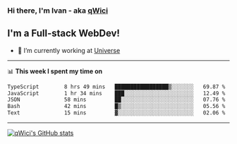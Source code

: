 ### Hi there, I'm Ivan - aka [qWici][website]

## I'm a Full-stack WebDev!
- 🔭 I’m currently working at [Universe][universe]

---

📊 **This week I spent my time on**
<!--START_SECTION:waka-->

```txt
TypeScript        8 hrs 49 mins   █████████████████▒░░░░░░░   69.87 %
JavaScript        1 hr 34 mins    ███░░░░░░░░░░░░░░░░░░░░░░   12.49 %
JSON              58 mins         ██░░░░░░░░░░░░░░░░░░░░░░░   07.76 %
Bash              42 mins         █▒░░░░░░░░░░░░░░░░░░░░░░░   05.56 %
Text              15 mins         ▓░░░░░░░░░░░░░░░░░░░░░░░░   02.06 %
```

<!--END_SECTION:waka-->

---

[![qWici's GitHub stats](https://github-readme-stats.vercel.app/api?username=qWici)](https://github.com/qWici/github-readme-stats)

[website]: https://devkucher.com
[twitter]: https://twitter.com/KucherDev
[linkedin]: https://www.linkedin.com/in/ivankucher
[universe]: https://universeapps.limited
